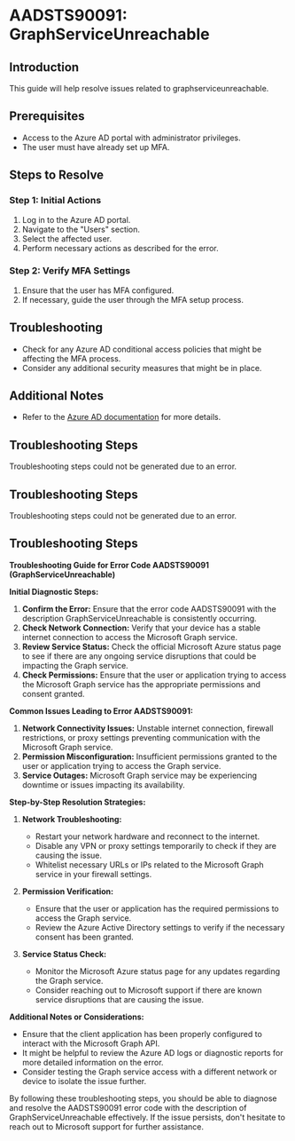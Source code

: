 # AADSTS90091: GraphServiceUnreachable

## Introduction
This guide will help resolve issues related to graphserviceunreachable.

## Prerequisites
- Access to the Azure AD portal with administrator privileges.
- The user must have already set up MFA.

## Steps to Resolve

### Step 1: Initial Actions
1. Log in to the Azure AD portal.
2. Navigate to the "Users" section.
3. Select the affected user.
4. Perform necessary actions as described for the error.

### Step 2: Verify MFA Settings
1. Ensure that the user has MFA configured.
2. If necessary, guide the user through the MFA setup process.

## Troubleshooting
- Check for any Azure AD conditional access policies that might be affecting the MFA process.
- Consider any additional security measures that might be in place.

## Additional Notes
- Refer to the [Azure AD documentation](https://learn.microsoft.com/en-us/azure/active-directory/) for more details.


## Troubleshooting Steps
Troubleshooting steps could not be generated due to an error.

## Troubleshooting Steps
Troubleshooting steps could not be generated due to an error.

## Troubleshooting Steps
**Troubleshooting Guide for Error Code AADSTS90091 (GraphServiceUnreachable)**

**Initial Diagnostic Steps:**
1. **Confirm the Error:** Ensure that the error code AADSTS90091 with the description GraphServiceUnreachable is consistently occurring.
2. **Check Network Connection:** Verify that your device has a stable internet connection to access the Microsoft Graph service.
3. **Review Service Status:** Check the official Microsoft Azure status page to see if there are any ongoing service disruptions that could be impacting the Graph service.
4. **Check Permissions:** Ensure that the user or application trying to access the Microsoft Graph service has the appropriate permissions and consent granted.

**Common Issues Leading to Error AADSTS90091:**
1. **Network Connectivity Issues:** Unstable internet connection, firewall restrictions, or proxy settings preventing communication with the Microsoft Graph service.
2. **Permission Misconfiguration:** Insufficient permissions granted to the user or application trying to access the Graph service.
3. **Service Outages:** Microsoft Graph service may be experiencing downtime or issues impacting its availability.

**Step-by-Step Resolution Strategies:**
1. **Network Troubleshooting:**
   - Restart your network hardware and reconnect to the internet.
   - Disable any VPN or proxy settings temporarily to check if they are causing the issue.
   - Whitelist necessary URLs or IPs related to the Microsoft Graph service in your firewall settings.

2. **Permission Verification:**
   - Ensure that the user or application has the required permissions to access the Graph service.
   - Review the Azure Active Directory settings to verify if the necessary consent has been granted.

3. **Service Status Check:**
   - Monitor the Microsoft Azure status page for any updates regarding the Graph service.
   - Consider reaching out to Microsoft support if there are known service disruptions that are causing the issue.

**Additional Notes or Considerations:**
- Ensure that the client application has been properly configured to interact with the Microsoft Graph API.
- It might be helpful to review the Azure AD logs or diagnostic reports for more detailed information on the error.
- Consider testing the Graph service access with a different network or device to isolate the issue further.

By following these troubleshooting steps, you should be able to diagnose and resolve the AADSTS90091 error code with the description of GraphServiceUnreachable effectively. If the issue persists, don't hesitate to reach out to Microsoft support for further assistance.